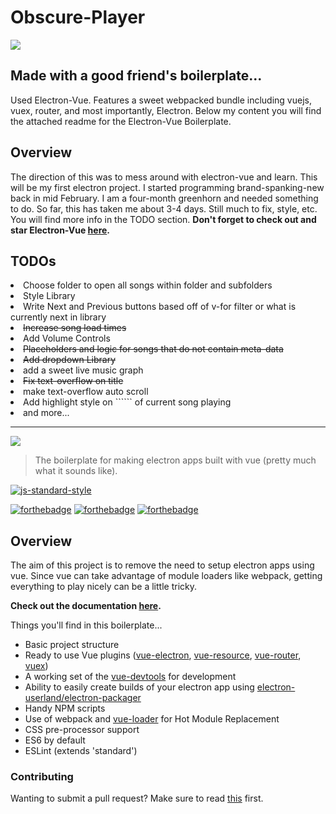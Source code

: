 # Obscure-Player
![](http://i.imgur.com/uTISfDP.png)

## Made with a good friend's boilerplate...
Used Electron-Vue. Features a sweet webpacked bundle including vuejs, vuex, router, and most importantly, Electron. Below my content you will find the attached readme for the Electron-Vue Boilerplate.

## Overview
The direction of this was to mess around with electron-vue and learn. This will be my first electron project. I started programming brand-spanking-new back in mid February. I am a four-month greenhorn and needed something to do. So far, this has taken me about 3-4 days. Still much to fix, style, etc. You will find more info in the TODO section. **Don't forget to check out and star Electron-Vue [here](https://github.com/SimulatedGREG/electron-vue).**

## TODOs
<li>Choose folder to open all songs within folder and subfolders</li>
<li>Style Library</li>
<li>Write Next and Previous buttons based off of v-for filter or what is currently next in library</li>
<li><strike>Increase song load times</strike></li>
<li>Add Volume Controls</li>
<li><strike>Placeholders and logic for songs that do not contain meta-data</strike></li>
<li><strike>Add dropdown Library</strike></li>
<li>add a sweet live music graph</li>
<li><strike>Fix text-overflow on title</strike></li>
<li>make text-overflow auto scroll</li>
<li>Add highlight style on ```<tr>``` of current song playing </li>
<li> and more... </li>

---

[![](docs/logo.png)](https://simulatedgreg.gitbooks.io/electron-vue/content/index.html)

> The boilerplate for making electron apps built with vue (pretty much what it sounds like).

[![js-standard-style](https://cdn.rawgit.com/feross/standard/master/badge.svg)](https://github.com/feross/standard)

[![forthebadge](http://forthebadge.com/images/badges/built-with-love.svg)](http://forthebadge.com) [![forthebadge](http://forthebadge.com/images/badges/uses-js.svg)](http://forthebadge.com) [![forthebadge](http://forthebadge.com/images/badges/makes-people-smile.svg)](http://forthebadge.com)

## Overview
The aim of this project is to remove the need to setup electron apps using vue. Since vue can take advantage of module loaders like webpack, getting everything to play nicely can be a little tricky.

**Check out the documentation [here](https://simulatedgreg.gitbooks.io/electron-vue/content/index.html).**

Things you'll find in this boilerplate...
  * Basic project structure
  * Ready to use Vue plugins ([vue-electron](https://github.com/SimulatedGREG/vue-electron),  [vue-resource](https://github.com/vuejs/vue-resource), [vue-router](https://github.com/vuejs/vue-router), [vuex](https://github.com/vuejs/vuex))
  * A working set of the [vue-devtools](https://github.com/vuejs/vue-devtools) for development
  * Ability to easily create builds of your electron app using [electron-userland/electron-packager](https://github.com/electron-userland/electron-packager)
  * Handy NPM scripts
  * Use of webpack and [vue-loader](https://github.com/vuejs/vue-loader) for Hot Module Replacement
  * CSS pre-processor support
  * ES6 by default
  * ESLint (extends 'standard')

### Contributing
Wanting to submit a pull request? Make sure to read [this](docs/contributing.md) first.
